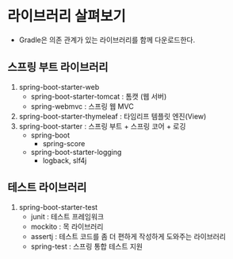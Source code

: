 # 라이브러리 살펴보기
- Gradle은 의존 관계가 있는 라이브러리를 함께 다운로드한다.

## 스프링 부트 라이브러리
1. spring-boot-starter-web
   - spring-boot-starter-tomcat : 톰캣 (웹 서버)
   - spring-webmvc : 스프링 웹 MVC
2. spring-boot-starter-thymeleaf : 타임리프 템플릿 엔진(View)
3. spring-boot-starter : 스프링 부트 + 스프링 코어 + 로깅
   - spring-boot
     - spring-score
   - spring-boot-starter-logging
     - logback, slf4j

## 테스트 라이브러리
1. spring-boot-starter-test
   - junit : 테스트 프레임워크
   - mockito : 목 라이브러리
   - assertj : 테스트 코드를 좀 더 편하게 작성하게 도와주는 라이브러리
   - spring-test : 스프링 통합 테스트 지원
